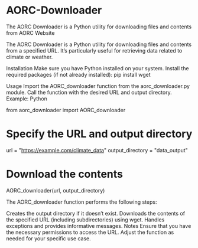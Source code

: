 # AORC-Downloader
The AORC Downloader is a Python utility for downloading files and contents from AORC Website

The AORC Downloader is a Python utility for downloading files and contents from a specified URL. It’s particularly useful for retrieving data related to climate or weather.

Installation
Make sure you have Python installed on your system.
Install the required packages (if not already installed):
pip install wget

Usage
Import the AORC_downloader function from the aorc_downloader.py module.
Call the function with the desired URL and output directory.
Example:
Python

from aorc_downloader import AORC_downloader

# Specify the URL and output directory
url = "https://example.com/climate_data"
output_directory = "data_output"

# Download the contents
AORC_downloader(url, output_directory)

The AORC_downloader function performs the following steps:

Creates the output directory if it doesn’t exist.
Downloads the contents of the specified URL (including subdirectories) using wget.
Handles exceptions and provides informative messages.
Notes
Ensure that you have the necessary permissions to access the URL.
Adjust the function as needed for your specific use case.
